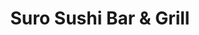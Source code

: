 ---
layout: place
title: "Suro Sushi Bar & Grill"
permalink: /california/san-jose/suro-sushi-bar-grill.html
stateAbbr: CA
stateName: California
cityName: San Jose
place_id: ChIJEX7RY1DLj4ARBPH22ehr8bU
photos:
  - name: >-
      places/ChIJEX7RY1DLj4ARBPH22ehr8bU/photos/AeeoHcK_9AVA9wBCW0DwLLmxJ7CJAoZS6KFxqF4V3lKnovxId1N0tkh-AkI1Ka_nx10DfODwR_UwWwY_h8aPhNiDSmla-A8tCuFrgCF1FIiwUOiSo-Pmx8gZ9wYhsKJ41tkQTbMb7cI2HDgbBcN4PGBqigq8C93HnPzXpUfWG2g1IeIV_RQHiI6SBiny2KFK1n5nYa4qNELlyNEquAm-dH8qDsM2TidcHn_cjbqlGVFmXV4mev1ambTFBtQUS8M5y2CC-DgUJfgfQ4TTEgKu7WaIGLctvkXYFBq6KUsKeEXrjomItE3Z0FatdivcOZ5ghlX0MOE-YNDQvMd0650b2dkegzkQGfc3d0SyfMaKoKHhLjv7fKKh-BbD89LXvsyq9UB4MMFx6xS8hKDmC67ErS4ZfObRuBE5rhU0WRB6YyATsA-7K3c
    widthPx: 1280
    heightPx: 960
    authorAttributions:
      - displayName: J Dessert Salon
        uri: https://maps.google.com/maps/contrib/104926259891355871420
        photoUri: >-
          https://lh3.googleusercontent.com/a/ACg8ocJvTHP1JtJLshPA482VljCZh9FfWX4yq-tluw93x_e_YUzG6A=s100-p-k-no-mo
    flagContentUri: >-
      https://www.google.com/local/imagery/report/?cb_client=maps_api_places.places_api&image_key=!1e10!2sCIHM0ogKEICAgICyg-X_iAE&hl=en-US
    googleMapsUri: >-
      https://www.google.com/maps/place//data=!3m4!1e2!3m2!1sCIHM0ogKEICAgICyg-X_iAE!2e10!4m2!3m1!1s0x808fcb5063d17e11:0xb5f16be8d9f6f104
  - name: >-
      places/ChIJEX7RY1DLj4ARBPH22ehr8bU/photos/AeeoHcK-AIYZ75r2JYEurxQOVj92gmjF0Fgjtn_AHcHrjJaW7LgZuXAszShDAGGzN3z5n3-pBnWTKVJzhx8YlmsZJw_LfXLMwiEIi6hg8VJOah18hWcYqCtEZVPrW7-YdgIyvXTUd2P7qI-XQJxcUkMy982aDIq_wdNS0Xpkh2ajWbx8qQhLcMPLZlZaL1zqbY32ZPGdO9fby9y70y7tq-ZOk4px3rJEsKZQLVjWu7KskfY33TH0gX-dVxL4UtDMuZ5fbhJEi_fUiVx1Led37OVmWmdQHlEOUIVzIHIFk_6CoNupo1aOVM4QoVIv8BZ0s0RAK-pqlGgqxZcUJslhia9wyeJ0DHZz42qBEZZDCYDgPqhNPb8v5dEvhOtZ3ZZp5nxvEYKHgQmSnvA7yDy7qbTxuwP-waPXnchpgr6gX-r_kZxkrGE
    widthPx: 4000
    heightPx: 2252
    authorAttributions:
      - displayName: K Windrunner
        uri: https://maps.google.com/maps/contrib/111853279009181952320
        photoUri: >-
          https://lh3.googleusercontent.com/a-/ALV-UjV-8IrO_Xk3xI6_aHnopj7aujQA496Ku9VFOMBIgKf7tM2j2PKgkA=s100-p-k-no-mo
    flagContentUri: >-
      https://www.google.com/local/imagery/report/?cb_client=maps_api_places.places_api&image_key=!1e10!2sCIHM0ogKEICAgICbuIDRswE&hl=en-US
    googleMapsUri: >-
      https://www.google.com/maps/place//data=!3m4!1e2!3m2!1sCIHM0ogKEICAgICbuIDRswE!2e10!4m2!3m1!1s0x808fcb5063d17e11:0xb5f16be8d9f6f104
  - name: >-
      places/ChIJEX7RY1DLj4ARBPH22ehr8bU/photos/AeeoHcJ-hgNDV2Wrto6Ts17WuEj3IKfUDNnkLL0KeK30HXad9H3Bru64alVbKxCY29F8XSWlDbZcTA2QwWe5wNJCkaT7DHdIuFXxUFELiEvUrKUJzxW_3uOFITX7LGSe-_xlZ2ClowyqwN_YsUy23KjGmm9VNh0bOzPkEjJQgklmxaS0SWUkdYiEv9eU-2RUvC4CWkYktWI47sSyOcAhtRmSQlKLg8Po0gFGu7LmjX2xmYMRNLD3ijeEfmoRpAOnRB7IQtcsvtypo5l7mXig_8YHeDziI1kaY73u2Kxxp1U0dkWv3d3SKmMuAji8mxZfgP1PxeGijHqgUBavagjjS7bI7x_xnJDJ8PxYG3grctYiQuiORqhvcKLz0Jf144bTqJAheyV0OB0H8dHt3w5DQD4yvRMaYXd4RgacAc2CrijQW2uz9A
    widthPx: 3510
    heightPx: 2250
    authorAttributions:
      - displayName: Rupinder Matharu
        uri: https://maps.google.com/maps/contrib/118413677507391309295
        photoUri: >-
          https://lh3.googleusercontent.com/a-/ALV-UjXCWBVoMehX8qn9iPQrroYIS-onij-OK4A1cpnu8ooW2Xd-xTdf8w=s100-p-k-no-mo
    flagContentUri: >-
      https://www.google.com/local/imagery/report/?cb_client=maps_api_places.places_api&image_key=!1e10!2sCIHM0ogKEICAgMDIoJnPQg&hl=en-US
    googleMapsUri: >-
      https://www.google.com/maps/place//data=!3m4!1e2!3m2!1sCIHM0ogKEICAgMDIoJnPQg!2e10!4m2!3m1!1s0x808fcb5063d17e11:0xb5f16be8d9f6f104
  - name: >-
      places/ChIJEX7RY1DLj4ARBPH22ehr8bU/photos/AeeoHcJijnpUwjA8AeCj8Z_QLIwvYXTh0wxnSElh0Riblr6eKcTkBIGeI3J0a1JgqN4RqK-wKM6F04XXvG_OBFB4HYQnprlVh_M99XQMiomAMXjq0zeyCjurgm-07c6IeMg4k6xAfrdTI5_ke9p3TCVTPNnIm1VgFK4OCfh-Aa4XZ1LMlBKzmKaiJtn0TdRdiPlfWEioLc6CHFDRQXacBge7zCF25zv0e4YrPBFkWLsqCm0JRHKknaINfo1dUjZjPFwKUD7UQloG0r9ccORnTYhtb3wccLkg05QKoo2IYyw_EUWmx3vbCeAB54gk-yi-tj5vQLN6Fhnc2nnlApePblFcv0Al2uELbWyiWicsTfwCnEvhZ8ntSFGhlFEIe75YFl9r6iPWQBeXq-eReFTlluMy4uB4CEvR_1mH-xVzZGckY1ec7UI
    widthPx: 4032
    heightPx: 3024
    authorAttributions:
      - displayName: Vivian Lee
        uri: https://maps.google.com/maps/contrib/104719451402447708645
        photoUri: >-
          https://lh3.googleusercontent.com/a-/ALV-UjV-M0HakX5k4X1ow74iVIVpbSuVgWgFeasH2uDHLeW38ev38gS_=s100-p-k-no-mo
    flagContentUri: >-
      https://www.google.com/local/imagery/report/?cb_client=maps_api_places.places_api&image_key=!1e10!2sCIHM0ogKEICAgIDbnqDA6gE&hl=en-US
    googleMapsUri: >-
      https://www.google.com/maps/place//data=!3m4!1e2!3m2!1sCIHM0ogKEICAgIDbnqDA6gE!2e10!4m2!3m1!1s0x808fcb5063d17e11:0xb5f16be8d9f6f104
  - name: >-
      places/ChIJEX7RY1DLj4ARBPH22ehr8bU/photos/AeeoHcJm7zvRw3dvOnLw6ShJZ5KaNcm_T19Kpj1OKIGm8fS2tbh_E0rmLClHWFHqOBVTFF51FkYe3eOeLjtNMe78eA9xQmibc3o087uuwisuq1pQ9-nSLhvSOHUAx5YQKAHstq9SB6Ism1YA7e2oXF-Eu-C4NxuvBvPawaV0Bur5uQS1tXcxLmVz9ddV8nhPdRywtf0H8MTAfPYa1HRNyYjn-H3nkf2vx0PUEWmtTKWLS5I8PtZA4kSY2arMM4o8KoFLjye46z1hSYeyuG5oOqHhpN1PBKna_iIyWhY2N4owk2Fu2F8clnkJ6VUd-7QgruOQqpq4YFJ-F7gdI6dca7mOin7IlnvdouYxliywY_Olpb5UBB3vZhVH9uShhdi79wrcaT4uuPHSoCTdxp5c3_h3TTGdcbZd_6Q4_GOqu2G-6O_DXjl4
    widthPx: 4032
    heightPx: 3024
    authorAttributions:
      - displayName: Mina Nguyen
        uri: https://maps.google.com/maps/contrib/104361122045541283055
        photoUri: >-
          https://lh3.googleusercontent.com/a-/ALV-UjXG15eV7Pf_kfVDtJlXUFP-oA8J5ykS-8NGtzJA-oXuDc10RfAB=s100-p-k-no-mo
    flagContentUri: >-
      https://www.google.com/local/imagery/report/?cb_client=maps_api_places.places_api&image_key=!1e10!2sCIHM0ogKEICAgIDbn6mG2wE&hl=en-US
    googleMapsUri: >-
      https://www.google.com/maps/place//data=!3m4!1e2!3m2!1sCIHM0ogKEICAgIDbn6mG2wE!2e10!4m2!3m1!1s0x808fcb5063d17e11:0xb5f16be8d9f6f104
  - name: >-
      places/ChIJEX7RY1DLj4ARBPH22ehr8bU/photos/AeeoHcJ0n0nlQZ2D86_f3jM8JZjzdvvzjOdTbTijnHjY4XOkH_VMbEIlponNcOoHS3H-57tRsw5nSaej8OVgXAhtI5UNKB2gZYqC1pWuY7_ceiVOvjM26x1wZ41XK23qXFAVUl5PIqU5yJkGNNlQRLx2OZG8OsxbRFGJO8V5J5OklcyI0S3Rx2uCYOBqoJ1pU508AZx4lBWFVD1D5soRiein3w9G3VG0heLhMRjdbl9zsi-exPFkCEEAFHNoFRSuFht7g3MrlUfc2YKRN_dVe2fMIBlEYCmjpePdzEJ27myku5U052qbfGlAIbF0CDRBIpmtcjwgZgfoukuhZviC_Z0y05Yk62GTBfn6LFwBzWytJGxC2BsPeX73hZtZTrt9spIFgbv1i791R-DgJOkx4dMwu_dtSFI9KVyiG72MpeuK63MF4N8
    widthPx: 3024
    heightPx: 4032
    authorAttributions:
      - displayName: Vivian Lee
        uri: https://maps.google.com/maps/contrib/104719451402447708645
        photoUri: >-
          https://lh3.googleusercontent.com/a-/ALV-UjV-M0HakX5k4X1ow74iVIVpbSuVgWgFeasH2uDHLeW38ev38gS_=s100-p-k-no-mo
    flagContentUri: >-
      https://www.google.com/local/imagery/report/?cb_client=maps_api_places.places_api&image_key=!1e10!2sCIHM0ogKEICAgIDbnqDAmgE&hl=en-US
    googleMapsUri: >-
      https://www.google.com/maps/place//data=!3m4!1e2!3m2!1sCIHM0ogKEICAgIDbnqDAmgE!2e10!4m2!3m1!1s0x808fcb5063d17e11:0xb5f16be8d9f6f104
  - name: >-
      places/ChIJEX7RY1DLj4ARBPH22ehr8bU/photos/AeeoHcLP4qRzKX_Dt73UM-6d4hx8rYgZbCbGNcPMluzszPzVC2nutI98FHVGgt05A14MTrSg090wMWx3ZkA1WVuk9keIz_lL-ovvQLJ4ZhfW1m_92bV9xK_LhrtjWQRggDzQDBBfJjgrheC3hZqbjOJaG90dJeOLX810pNjZ9Yf3CFznZCxlrdm1hrRnSvOVqPhe3cSgk24-iEd4qVOxFrP7GZ5VMF2QW0fUlWlAAzlSs7WaznQcL2kBp8x3LsjV-Bz0D0jTPUaQf4UL_ydcrK2fJkO3NKkvQqQLlQ7o4I_U1STjtr7bFoaYUAcMmREDK2rzfEq5L_m9UG5DIamA_PsLUSHko2ci02BITVDPqJFn6bPt1ODOVCQdt5xLNUZ6dN-4VIFYnmKkGBJfIR9ysXtoRQ99kVwZkg1uRsu5YXVgdQiX8A
    widthPx: 3908
    heightPx: 2469
    authorAttributions:
      - displayName: Rupinder Matharu
        uri: https://maps.google.com/maps/contrib/118413677507391309295
        photoUri: >-
          https://lh3.googleusercontent.com/a-/ALV-UjXCWBVoMehX8qn9iPQrroYIS-onij-OK4A1cpnu8ooW2Xd-xTdf8w=s100-p-k-no-mo
    flagContentUri: >-
      https://www.google.com/local/imagery/report/?cb_client=maps_api_places.places_api&image_key=!1e10!2sCIHM0ogKEICAgMDIoJnPAg&hl=en-US
    googleMapsUri: >-
      https://www.google.com/maps/place//data=!3m4!1e2!3m2!1sCIHM0ogKEICAgMDIoJnPAg!2e10!4m2!3m1!1s0x808fcb5063d17e11:0xb5f16be8d9f6f104
  - name: >-
      places/ChIJEX7RY1DLj4ARBPH22ehr8bU/photos/AeeoHcLVZOBsY5SPQPhxuPgKTtEAA29dkJh9sIxj_lxsBww4YzVJf83xnyO-FFverJgSHXXjfNfQUASAPnPFGhBZ-fvr2KI5LWpCQxHah6PS57SFbEaZ2P9vRJtXC-qRuyKl68rnjNK7zMtg1laNI5vtUWB1KK1CZSAhepLg-e4zmMoL8xVOKMebBIpWvQYm-OpWZZ0g0FJWHiUW_MC-DX10q39fJ8RHjksRec6cP3cte2YRUp7ZEZVP33QoY5G0Czym57OQDGu8LTRWbOG8E4GnU5TTwh80Ak5r-qjea5FotdvtZWEHynBqhkil5IIYSS65mV6cFyGnEI-WwCEq2zFgOIonR3hGbVDEO8jtCh6KY8gbaQriSJLhOI-Ple6E0VxCEOqrmrrYsQ2ZtbvQ1P3DNeck-QBAxHiYw0sV9GG64R0hOQ
    widthPx: 3600
    heightPx: 4800
    authorAttributions:
      - displayName: MIKE N
        uri: https://maps.google.com/maps/contrib/106615474124897428410
        photoUri: >-
          https://lh3.googleusercontent.com/a/ACg8ocL4wGthV9ufMmJf-gt6kE8ZQzdhVyOger9P697omjfbT3dzrtI=s100-p-k-no-mo
    flagContentUri: >-
      https://www.google.com/local/imagery/report/?cb_client=maps_api_places.places_api&image_key=!1e10!2sCIHM0ogKEICAgICfpIixDA&hl=en-US
    googleMapsUri: >-
      https://www.google.com/maps/place//data=!3m4!1e2!3m2!1sCIHM0ogKEICAgICfpIixDA!2e10!4m2!3m1!1s0x808fcb5063d17e11:0xb5f16be8d9f6f104
  - name: >-
      places/ChIJEX7RY1DLj4ARBPH22ehr8bU/photos/AeeoHcICpxSZ2lk8v0P4mQITslWdOVzoM3Fp_XnXpz8PZM4X6WRD9Y8BKuHskJLGNXf4w2ur2T2McIGv7jbZFHaeTWJ7VM-BeuWZTLRoxU4OafFXyMOj05BHMED1sNoEfOpHjqzDbWGzF41yOH845kcEtl3UweX17QHDcueJZV7JST2E81cwaGcfU9xduymQlVrs3flJ26ZvQXstERPyjoFbZwB4RpN51eKY1lQkhzKwoDeU-1cCQiFaCVfPgiMptCy6yPV-K4pwYd6JD_ThbeS_R2oR2Bmjc3U4lQRyFIsMulh-712XngPWvBNQmACUjohUWopBVXIpLZOyCqKPwrQwsNO01PYRoAPPn63OFLc826CpsbFIVdvKyXwtzbi-LF9CliymIzk78cRKqES-i5mvgEeWjjRGVG5GTlCTtJqQQuhVHQ0
    widthPx: 4032
    heightPx: 3024
    authorAttributions:
      - displayName: Nam Kim
        uri: https://maps.google.com/maps/contrib/106624357834993345987
        photoUri: >-
          https://lh3.googleusercontent.com/a-/ALV-UjWDEmHHDn3De4JIke8V36I_U1AWp-uZkbzMT_Vy_x5tusTQqrJwcA=s100-p-k-no-mo
    flagContentUri: >-
      https://www.google.com/local/imagery/report/?cb_client=maps_api_places.places_api&image_key=!1e10!2sCIHM0ogKEICAgICc6umzwgE&hl=en-US
    googleMapsUri: >-
      https://www.google.com/maps/place//data=!3m4!1e2!3m2!1sCIHM0ogKEICAgICc6umzwgE!2e10!4m2!3m1!1s0x808fcb5063d17e11:0xb5f16be8d9f6f104
  - name: >-
      places/ChIJEX7RY1DLj4ARBPH22ehr8bU/photos/AeeoHcIizSMlLBvxO1VovkpxkHHxCx0a8ZS_bi7VFudEaDkOMbaeLFWDy5lyzZsx8-Ejzz4g0bSGfHsjH-vNpEDe6BHpdm7gNEDgc8ldmYIO1V3oKP5yMpsVeSsyALqWj4XfiZSTLCWOH0tcmd2E3calC_O8yLnUs2oRi95zZyWkjEzDN8xMv9WdDKjzeULfoc4x6EkWmSB9lh9O7o50YBbDkE40jA34MUcv25gf2hyx4WgS9zYmyV13j8clOHZEUeNSPRYwNxIiqMA4YjwAbVcGdPMJ6TO64f9pUsvxTl2PTLHVNXSrqiZgDbsONi3ZjLzpnUX8454ZXxOLdfyvPttD4xEFlKwdW-AEOc753ZHuPUXMyVAaonp1UO10VbDacibMFuE0dccAsaFbLmSEkWoF_C6wtTyCODZUQpxeNWA2tcgqcqGD
    widthPx: 4032
    heightPx: 3024
    authorAttributions:
      - displayName: Giyeong Yi
        uri: https://maps.google.com/maps/contrib/115571112455705168878
        photoUri: >-
          https://lh3.googleusercontent.com/a/ACg8ocL8R4ppwOypGx0iJgixRgEh4oPH-r5I0agy4PDeVQ4e1UAr3w=s100-p-k-no-mo
    flagContentUri: >-
      https://www.google.com/local/imagery/report/?cb_client=maps_api_places.places_api&image_key=!1e10!2sCIHM0ogKEICAgICinaPJugE&hl=en-US
    googleMapsUri: >-
      https://www.google.com/maps/place//data=!3m4!1e2!3m2!1sCIHM0ogKEICAgICinaPJugE!2e10!4m2!3m1!1s0x808fcb5063d17e11:0xb5f16be8d9f6f104
address: 1102 Saratoga Ave, San Jose, CA 95129, USA
street: 1102 Saratoga Ave
city: San Jose
state: CA
zip: '95129'
country: USA
neighborhood: West Valley
latitude: '37.305024'
longitude: '-121.978280'
accessibility_options:
  wheelchairAccessibleParking: true
  wheelchairAccessibleEntrance: true
  wheelchairAccessibleRestroom: true
  wheelchairAccessibleSeating: true
business_status: OPERATIONAL
name: Suro Sushi Bar & Grill
google_maps_links:
  directionsUri: >-
    https://www.google.com/maps/dir//''/data=!4m7!4m6!1m1!4e2!1m2!1m1!1s0x808fcb5063d17e11:0xb5f16be8d9f6f104!3e0
  placeUri: https://maps.google.com/?cid=13110378638085648644
  writeAReviewUri: >-
    https://www.google.com/maps/place//data=!4m3!3m2!1s0x808fcb5063d17e11:0xb5f16be8d9f6f104!12e1
  reviewsUri: >-
    https://www.google.com/maps/place//data=!4m4!3m3!1s0x808fcb5063d17e11:0xb5f16be8d9f6f104!9m1!1b1
  photosUri: >-
    https://www.google.com/maps/place//data=!4m3!3m2!1s0x808fcb5063d17e11:0xb5f16be8d9f6f104!10e5
primary_type: Sushi Restaurant
opening_hours:
  regular: null
  current: null
secondary_opening_hours:
  regular:
    weekdayDescriptions: null
    type: null
  current:
    weekdayDescriptions: null
    type: null
phone: (408) 882-3954
price_level: PRICE_LEVEL_MODERATE
price_range: $20 &ndash; $30
rating: '4.3'
rating_count: 256
website: https://surosushisj.com/
description: null
reviews: null
parking_options: null
payment_options: null
allow_dogs: null
curbside_pickup: null
delivery: null
dine_in: null
good_for_children: null
good_for_groups: null
good_for_sports: null
live_music: null
menu_for_children: null
outdoor_seating: null
reservable: null
restroom: null
serves_beer: null
serves_breakfast: null
serves_brunch: null
serves_cocktails: null
serves_coffee: null
serves_dinner: null
serves_dessert: null
serves_lunch: null
serves_vegetarian_food: null
serves_wine: null
takeout: null

---